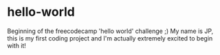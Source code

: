 # hello-world
Beginning of the freecodecamp 'hello world' challenge ;)
My name is JP, this is my first coding project and I'm actually extremely excited to begin with it!
